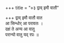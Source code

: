 +++
title = "०३ द्वाव् इमौ वातौ"

+++
द्वाव् इमौ वातौ वात  
आ सिन्धोर् आ परावतः ।  
दक्षं ते अन्य आ वातु  
परान्यो वातु यद् रपः ॥